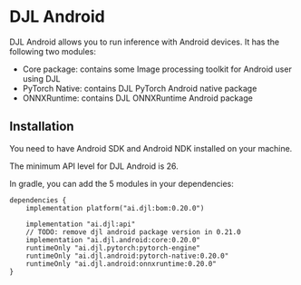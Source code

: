 # DJL Android

DJL Android allows you to run inference with Android devices.
It has the following two modules:

- Core package: contains some Image processing toolkit for Android user using DJL
- PyTorch Native: contains DJL PyTorch Android native package
- ONNXRuntime: contains DJL ONNXRuntime Android package

## Installation
You need to have Android SDK and Android NDK installed on your machine.

The minimum API level for DJL Android is 26.

In gradle, you can add the 5 modules in your dependencies:

```
dependencies {
    implementation platform("ai.djl:bom:0.20.0")

    implementation "ai.djl:api"
    // TODO: remove djl android package version in 0.21.0
    implementation "ai.djl.android:core:0.20.0"
    runtimeOnly "ai.djl.pytorch:pytorch-engine"
    runtimeOnly "ai.djl.android:pytorch-native:0.20.0"
    runtimeOnly "ai.djl.android:onnxruntime:0.20.0"
}
```
